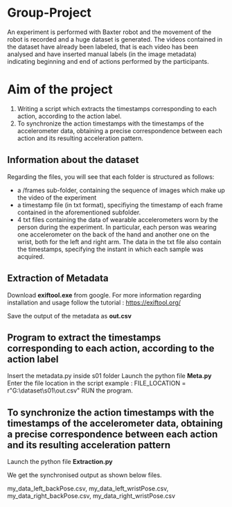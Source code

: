 # Group-Project

An experiment is performed with Baxter robot and the movement of the robot is recorded and a huge dataset is generated. The videos contained in the dataset have already been labeled, that is each video has been analysed and have inserted manual labels (in the image metadata) indicating beginning and end of actions performed by the participants. 

# Aim of the project

1. Writing a script which extracts the timestamps corresponding to each action, according to the action label. 
2. To synchronize the action timestamps with the timestamps of the accelerometer data, obtaining a precise correspondence between each action and its resulting acceleration pattern. 

## Information about the dataset

Regarding the files, you will see that each folder is structured as follows:
- a /frames sub-folder, containing the sequence of images which make up the video of the experiment
- a timestamp file (in txt format), specifiying the timestamp of each frame contained in the aforementioned subfolder.
- 4 txt files containing the data of wearable accelerometers worn by the person during the experiment. In particular, each person was wearing one accelerometer on the back of the hand and another one on the wrist, both for the left and right arm. The data in the txt file also contain the timestamps, specifying the instant in which each sample was acquired.

## Extraction of Metadata

Download **exiftool.exe** from google.
For more information regarding installation and usage follow the tutorial : https://exiftool.org/

Save the output of the metadata as **out.csv**

## Program to extract the timestamps corresponding to each action, according to the action label
Insert the metadata.py inside s01 folder
Launch the python file **Meta.py** 
Enter the file location in the script
example : FILE_LOCATION = r"G:\dataset\s01\out.csv"
RUN the program.

## To synchronize the action timestamps with the timestamps of the accelerometer data, obtaining a precise correspondence between each action and its resulting acceleration pattern

Launch the python file **Extraction.py**

We get the synchronised output as shown below files.

my_data_left_backPose.csv,
my_data_left_wristPose.csv,
my_data_right_backPose.csv,
my_data_right_wristPose.csv

